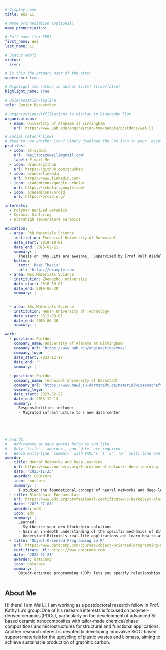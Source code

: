 ```yaml
---
# Display name
title: Wei Li

# Name pronunciation (optional)
name_pronunciation: 

# Full name (for SEO)
first_name: Wei
last_name: Li

# Status emoji
status:
  icon: ☕️

# Is this the primary user of the site?
superuser: true

# Highlight the author in author lists? (true/false)
highlight_name: true

# Role/position/tagline
role: Senior Researcher

# Organizations/Affiliations to display in Biography blox
organizations:
  - name: University of Alabama at Birmingham
    url: https://www.uab.edu/engineering/mme/people/postdocs/wei-li

# Social network links
# Need to use another icon? Simply download the SVG icon to your `assets/media/icons/` folder.
profiles:
  - icon: at-symbol
    url: 'mailto:zzuweili@gmail.com'
    label: E-mail Me
  - icon: brands/github
    url: https://github.com/gcushen
  - icon: brands/linkedin
    url: https://www.linkedin.com/
  - icon: academicons/google-scholar
    url: https://scholar.google.com/
  - icon: academicons/orcid
    url: https://orcid.org/

interests:
  - Polymer Derived Ceramics 
  - Ceramic Sintering
  - Ultrahigh Temperature Ceramics

education:
  - area: PhD Materials Science
    institution: Technical University of Darmstadt
    date_start: 2019-10-01
    date_end: 2023-02-21
    summary: |
      Thesis on _Why LLMs are awesome_. Supervised by [Prof Ralf Riedel](https://www.mawi.tu-darmstadt.de/mr/mr/employees/kontakt_details_113152.en.jsp).
    button:
      text: 'Read Thesis'
      url: 'https://example.com'
  - area: MSc Materials Science
    institution: Zhengzhou University
    date_start: 2016-09-01
    date_end: 2019-06-30
    summary: |
      

  - area: BSc Materials Science
    institution: Henan University of Technology
    date_start: 2012-09-01
    date_end: 2016-06-30
    summary: |
      
work:
  - position: Postdoc
    company_name: University of Alabama at Birmingham
    company_url: 'https://www.uab.edu/engineering/mme/'
    company_logo: ''
    date_start: 2023-12-18
    date_end: ''
    summary: |
      
  - position: Postdoc
    company_name: Technical University of Darmstadt
    company_url: 'https://www.mawi.tu-darmstadt.de/materialwissenschaft/willkommen_mawi/index.de.jsp'
    company_logo: ''
    date_start: 2023-02-22
    date_end: 2023-12-13
    summary: |
      Responsibilities include:
      - Migrated infrastructure to a new data center
      




# Awards.
#   Add/remove as many awards below as you like.
#   Only `title`, `awarder`, and `date` are required.
#   Begin multi-line `summary` with YAML's `|` or `|2-` multi-line prefix and indent 2 spaces below.
awards:
  - title: Neural Networks and Deep Learning
    url: https://www.coursera.org/learn/neural-networks-deep-learning
    date: '2023-11-25'
    awarder: Coursera
    icon: coursera
    summary: |
      I studied the foundational concept of neural networks and deep learning. By the end, I was familiar with the significant technological trends driving the rise of deep learning; build, train, and apply fully connected deep neural networks; implement efficient (vectorized) neural networks; identify key parameters in a neural network’s architecture; and apply deep learning to your own applications.
  - title: Blockchain Fundamentals
    url: https://www.edx.org/professional-certificate/uc-berkeleyx-blockchain-fundamentals
    date: '2023-07-01'
    awarder: edX
    icon: edx
    summary: |
      Learned:
      - Synthesize your own blockchain solutions
      - Gain an in-depth understanding of the specific mechanics of Bitcoin
      - Understand Bitcoin’s real-life applications and learn how to attack and destroy Bitcoin, Ethereum, smart contracts and Dapps, and alternatives to Bitcoin’s Proof-of-Work consensus algorithm
  - title: 'Object-Oriented Programming in R'
    url: https://www.datacamp.com/courses/object-oriented-programming-with-s3-and-r6-in-r
    certificate_url: https://www.datacamp.com
    date: '2023-01-21'
    awarder: datacamp
    icon: datacamp
    summary: |
      Object-oriented programming (OOP) lets you specify relationships between functions and the objects that they can act on, helping you manage complexity in your code. This is an intermediate level course, providing an introduction to OOP, using the S3 and R6 systems. S3 is a great day-to-day R programming tool that simplifies some of the functions that you write. R6 is especially useful for industry-specific analyses, working with web APIs, and building GUIs.
---
```


## About Me

Hi there! I am Wei Li. I am working as a postdoctoral research fellow in Prof. Kathy Lu’s group. One of his research interests is focused on polymer-derived ceramics (PDCs), particularly on the development of advanced Si-based ceramic nanocomposites with tailor-made chemical/phase compositions and microstructures for structural and functional applications. Another research interest is devoted to developing innovative SiOC-based support materials for the upcycling of plastic wastes and biomass, aiming to achieve sustainable production of graphitic carbon.